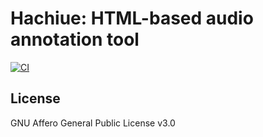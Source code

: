 
# Hachiue: HTML-based audio annotation tool

[![CI](https://github.com/koniwa/hachiue/actions/workflows/ci.yml/badge.svg)](https://github.com/koniwa/hachiue/actions/workflows/ci.yml)

## License

GNU Affero General Public License v3.0
